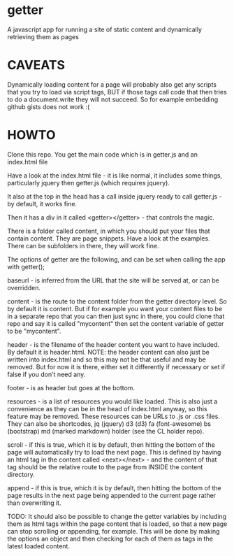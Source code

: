 # getter
A javascript app for running a site of static content and dynamically retrieving them as pages


# CAVEATS

Dynamically loading content for a page will probably also get any scripts that you try to load via script tags, BUT if those tags call 
code that then tries to do a document.write they will not succeed. So for example embedding github gists does not work :(

# HOWTO
Clone this repo. You get the main code which is in getter.js and an index.html file

Have a look at the index.html file - it is like normal, it includes some things, particularly jquery then getter.js (which requires jquery).

It also at the top in the head has a call inside jquery ready to call getter.js - by default, it works fine.

Then it has a div in it called &lt;getter&gt;&lt;/getter&gt; - that controls the magic.

There is a folder called content, in which you should put your files that contain content. They are page snippets. 
Have a look at the examples. There can be subfolders in there, they will work fine.

The options of getter are the following, and can be set when calling the app with getter();

baseurl - is inferred from the URL that the site will be served at, or can be overridden.

content - is the route to the content folder from the getter directory level. So by default it is content. But if for example you want your content files 
to be in a separate repo that you can then just sync in there, you could clone that repo and say it is called "mycontent" then set the content variable of getter to be "mycontent".

header - is the filename of the header content you want to have included. By default it is header.html. NOTE: the header content can also just be 
written into index.html and so this may not be that useful and may be removed. But for now it is there, either set it differently if necessary or set if false if you don't need any.

footer - is as header but goes at the bottom.

resources - is a list of resources you would like loaded. This is also just a convenience as they can be in the head of index.html anyway, so this feature may be removed.
These resources can be URLs to .js or .css files. They can also be shortcodes, jq (jquery) d3 (d3) fa (font-awesome) bs (bootstrap) md (marked markdown) holder (see the CL holder repo).

scroll - if this is true, which it is by default, then hitting the bottom of the page will automatically try to load the next page. This is defined by having an html tag in the 
content called &lt;next&gt;&lt;/next&gt; - and the content of that tag should be the relative route to the page from INSIDE the content directory.

append - if this is true, which it is by default, then hitting the bottom of the page results in the next page being appended to the current page rather than overwriting it.


TODO: It should also be possible to change the getter variables by including them as html tags within the page content that is loaded, so that a new page can stop scrolling or appending, for example.
This will be done by making the options an object and then checking for each of them as tags in the latest loaded content.



